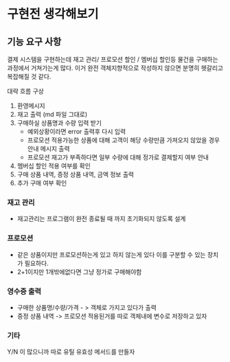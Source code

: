 # 구현전 생각해보기

## 기능 요구 사항

결제 시스템을 구현하는데 재고 관리/ 프로모션 할인 / 멤버십 할인등 물건을 구매하는 과정에서 거쳐가는게 많다.
이거 완전 객체지향적으로 작성하지 않으면 분명히 헷갈리고 복잡해질 것 같다.  

대략 흐름 구상
1. 환영메시지
2. 재고 출력 (md 파일 그대로)
3. 구매하실 상품명과 수량 입력 받기
   - 예외상황이라면 error 출력후 다시 입력
   - 프로모션 적용가능한 상품에 대해 고객이 해당 수량만큼 가져오지 않았을 경우 안내 메시지 출력
   - 프로모션 재고가 부족하다면 일부 수량에 대해 정가로 결제할지 여부 안내
4. 멤버십 할인 적용 여부를 확인
5. 구매 상품 내역, 증정 상품 내역, 금액 정보 출력
6. 추가 구매 여부 확인

### 재고 관리
- 재고관리는 프로그램이 완전 종료될 때 까지 초기화되지 않도록 설계

### 프로모션

- 같은 상품이지만 프로모션하는게 있고 하지 않는게 있다 이를 구분할 수 있는 장치가 필요하다.  
- 2+1이지만 1개밖에없다면 그냥 정가로 구매해야함


### 영수증 출력

- 구매한 상품명/수량/가격 - > 객체로 가지고 있다가 출력
- 증정 상품 내역 -> 프로모션 적용된거를 따로 객체내에 변수로 저장하고 있자

### 기타

Y/N 이 많으니까 따로 유틸 유효성 메서드를 만들자
